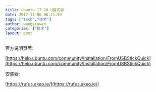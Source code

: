 ```yaml
---
title: ubuntu 17.10 U盘安装
date: 2017-11-06 06:11:59
tags: ["tech","技术"]
author: wangxiuwen
categories: ["技术"]
layout: post
---
```


官方说明页面:

[https://help.ubuntu.com/community/Installation/FromUSBStickQuick](https://help.ubuntu.com/community/Installation/FromUSBStickQuick)
	
安装器:

[https://rufus.akeo.ie/](https://rufus.akeo.ie/)